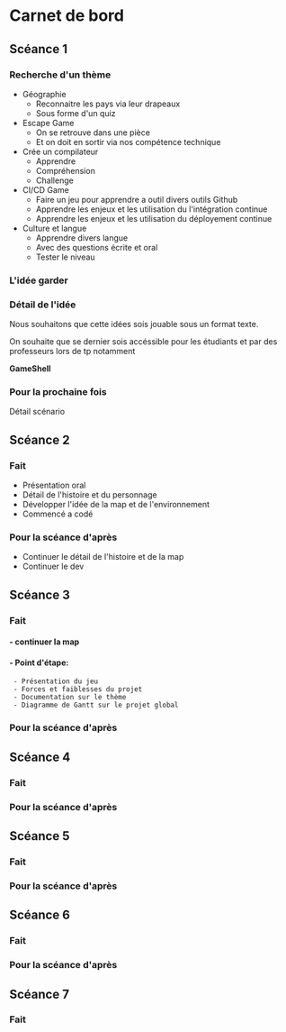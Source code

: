 # Carnet de bord
## Scéance 1

### Recherche d'un thème 
- Géographie
  - Reconnaitre les pays via leur drapeaux
  - Sous forme d'un quiz
- Escape Game
  - On se retrouve dans une pièce
  - Et on doit en sortir via nos compétence technique
- Crée un compilateur
  - Apprendre
  - Compréhension
  - Challenge
- CI/CD Game
  - Faire un jeu pour apprendre a outil divers outils Github
  - Apprendre les enjeux et les utilisation du l'intégration continue
  - Apprendre les enjeux et les utilisation du déployement continue
- Culture et langue
  - Apprendre divers langue
  - Avec des questions écrite et oral
  - Tester le niveau 


### L'idée garder



### Détail de l'idée
Nous souhaitons que cette idées sois jouable sous un format texte.

On souhaite que se dernier sois accéssible pour les étudiants et par des professeurs lors de tp notamment

**GameShell**
 

### Pour la prochaine fois
Détail scénario


## Scéance 2
### Fait
- Présentation oral  
- Détail de l'histoire et du personnage
- Développer l'idée de la map et de l'environnement
- Commencé a codé

### Pour la scéance d'après
- Continuer le détail de l'histoire et de la map 
- Continuer le dev

## Scéance 3
### Fait
#### - continuer la map
#### - Point d'étape:
     - Présentation du jeu
     - Forces et faiblesses du projet
     - Documentation sur le thème 
     - Diagramme de Gantt sur le projet global 



### Pour la scéance d'après

## Scéance 4
### Fait

### Pour la scéance d'après

## Scéance 5
### Fait

### Pour la scéance d'après

## Scéance 6
### Fait

### Pour la scéance d'après

## Scéance 7
### Fait


